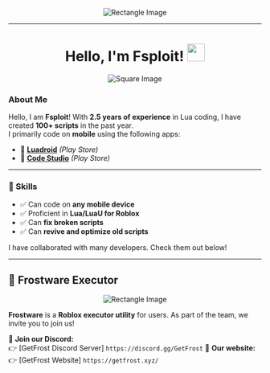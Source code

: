 <!-- Top Image (Rectangle) -->
<p align="center">
  <img src="https://s6.ezgif.com/tmp/ezgif-65e125cbe9c4c.gif" alt="Rectangle Image">
</p>

---

<!-- Small Square Image with Title -->
<h1 align="center">
  <b>Hello, I'm Fsploit! </b>
  <img src="https://i.pinimg.com/736x/fe/8d/2a/fe8d2a29a58505c80818625bb4f51c8d.jpg" width="35">
</h1>

<p align="center">
  <img src="https://yt3.ggpht.com/l9MRAFrRy6fuQ3mWkDYXTH7ruBgvsOUWanVUCe2aNuLNemqG8X8-LGNZNVUbuCMP6ZOh3q8w=s160-c-k-c0x00ffffff-no-rj" alt="Square Image">
</p>

### About Me  
Hello, I am **Fsploit**! With **2.5 years of experience** in Lua coding, I have created **100+ scripts** in the past year.  
I primarily code on **mobile** using the following apps:

- 📱 **[Luadroid](https://play.google.com/store/apps/details?id=com.aide.ui)** *(Play Store)*
- 📱 **[Code Studio](https://play.google.com/store/apps/details?id=com.rhmsoft.codestudio)** *(Play Store)*

---

### 🚀 Skills  
- ✅ Can code on **any mobile device**
- ✅ Proficient in **Lua/LuaU for Roblox**
- ✅ Can **fix broken scripts**
- ✅ Can **revive and optimize old scripts**

I have collaborated with many developers. Check them out below!  

---

## 🔹 Frostware Executor  

<p align="center">
  <img src="https://s6.ezgif.com/tmp/ezgif-65e125cbe9c4c.gif" alt="Rectangle Image">
</p>

**Frostware** is a **Roblox executor utility** for users. As part of the team, we invite you to join us!  

🔗 **Join our Discord:**  
👉 [GetFrost Discord Server]
```https://discord.gg/GetFrost```
🔗 **Our website:**
👉 [GetFrost Website]
```https://getfrost.xyz/```
